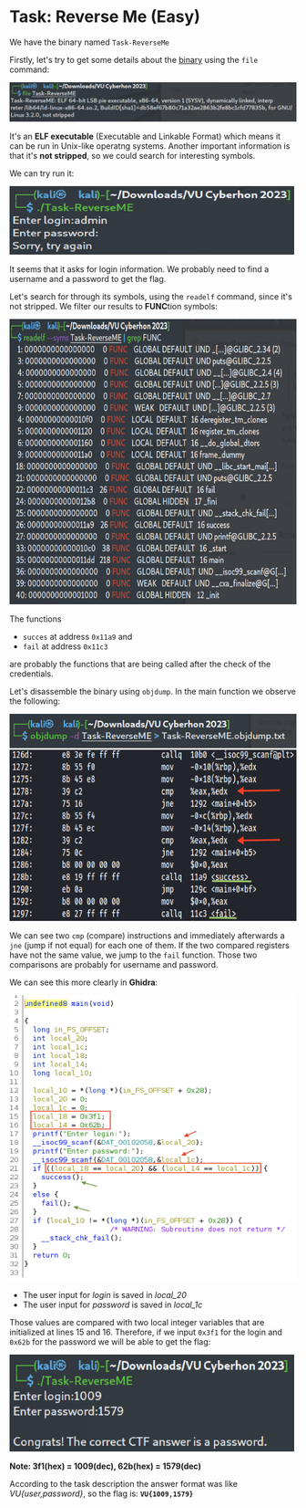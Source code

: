 # Task: Reverse Me (Easy)

We have the binary named `Task-ReverseMe`

Firstly, let's try to get some details about the [binary](https://github.com/kallenosf/CTF_Writeups/blob/main/VU_Cyberthon_2023/binaries/Task-ReverseME) using the `file` command:

![file command!](https://raw.githubusercontent.com/kallenosf/CTF_Writeups/main/VU_Cyberthon_2023/img/Reverse_easy1.png "file command")

It's an **ELF executable** (Executable and Linkable Format) which means it can be run in Unix-like operatng systems. Another important information is that it's **not stripped**, so we could search for interesting symbols.

We can try run it:

<img src="https://raw.githubusercontent.com/kallenosf/CTF_Writeups/main/VU_Cyberthon_2023/img/Reverse_easy2.png" width="500" height="120">

It seems that it asks for login information. We probably need to find a username and a password to get the flag.

Let's search for through its symbols, using the `readelf` command, since it's not stripped. We filter our results to **FUNC**tion symbols:

<img src="https://raw.githubusercontent.com/kallenosf/CTF_Writeups/main/VU_Cyberthon_2023/img/Reverse_easy3.png" width="700" height="500">

The functions 
- `succes` at address `0x11a9` and 
- `fail` at address `0x11c3` 

are probably the functions that are being called after the check of the credentials.

Let's disassemble the binary using `objdump`. In the main function we observe the following:

<img src="https://raw.githubusercontent.com/kallenosf/CTF_Writeups/main/VU_Cyberthon_2023/img/Reverse_easy4.png" width="700" height="60">

<img src="https://raw.githubusercontent.com/kallenosf/CTF_Writeups/main/VU_Cyberthon_2023/img/Reverse_easy5.png" width="700" height="300">

We can see two `cmp` (compare) instructions and immediately afterwards a `jne` (jump if not equal) for each one of them. If the two compared registers have not the same value, we jump to the `fail` function.
Those two comparisons are probably for username and password.

We can see this more clearly in **Ghidra**:

<img src="https://raw.githubusercontent.com/kallenosf/CTF_Writeups/main/VU_Cyberthon_2023/img/Reverse_easy7.png" width="600" height="500">

- The user input for *login* is saved in *local_20*
- The user input for *password* is saved in *local_1c*

Those values are compared with two local integer variables that are initialized at lines 15 and 16. Therefore, if we input `0x3f1` for the login and `0x62b` for the password we will be able to get the flag:

<img src="https://raw.githubusercontent.com/kallenosf/CTF_Writeups/main/VU_Cyberthon_2023/img/Reverse_easy6.png" width="500" height="170">

**Note: 3f1(hex) = 1009(dec), 62b(hex) = 1579(dec)**

According to the task description the answer format was like *VU{user,password}*, so the flag is:
**`VU{1009,1579}`**

